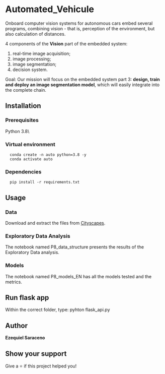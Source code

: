 # Automated_Vehicule

Onboard computer vision systems for autonomous cars embed several programs, combining vision - that is, perception of the environment, but also calculation of distances.

4 components of the **Vision** part of the embedded system:
1. real-time image acquisition;
2. image processing;
3. image segmentation; 
4. decision system.

Goal: Our mission will focus on the embedded system part 3: **design, train and deploy an image segmentation model**, which will easily integrate into the complete chain.

## Installation
  ### Prerequisites
  Python 3.8\
    
  ### Virtual environment
      
      conda create -n auto python=3.8 -y
      conda activate auto
      
  ### Dependencies    
      pip install -r requirements.txt
 
 ## Usage
  ### Data
  Download and extract the files from [Cityscapes](https://www.cityscapes-dataset.com/dataset-overview/).

  ### Exploratory Data Analysis
  The notebook named P8_data_structure presents the results of the Exploratory Data analysis.
  
  ### Models
  The notebook named P8_models_EN has all the models tested and the metrics. 
  
## Run flask app  
  Within the correct folder, type: 
  pyhton flask_api.py
  
  ## Author
 
 **Ezequiel Saraceno**
 
 ## Show your support

Give a ⭐️ if this project helped you!
